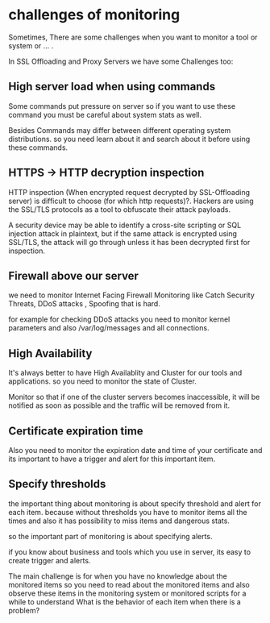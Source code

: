 # challenges of monitoring

Sometimes, There are some challenges when you want to monitor a tool or system or ... .

In SSL Offloading and Proxy Servers we have some Challenges too:

## High server load when using commands
Some commands put pressure on server so if you want to use these command you must be careful about system stats as well.

Besides Commands may differ between different operating system distributions. so you need learn about it and search about it before using these commands.


## HTTPS -> HTTP decryption inspection

HTTP inspection (When encrypted request decrypted by SSL-Offloading server) is difficult to choose (for which http requests)?. Hackers are using the SSL/TLS protocols as a tool to obfuscate their attack payloads. 

A security device may be able to identify a cross-site scripting or SQL injection attack in plaintext, but if the same attack is encrypted using SSL/TLS, the attack will go through unless it has been decrypted first for inspection.

## Firewall above our server

we need to monitor Internet Facing Firewall Monitoring like Catch Security Threats, DDoS attacks , Spoofing that is hard.

for example for checking DDoS attacks you need to monitor kernel parameters and also /var/log/messages and all connections.

## High Availability

It's always better to have High Availablity and Cluster for our tools and applications. so you need to monitor the state of Cluster.

Monitor so that if one of the cluster servers becomes inaccessible, it will be notified as soon as possible and the traffic will be removed from it.

## Certificate expiration time 

Also you need to monitor the expiration date and time of your certificate and its important to have a trigger and alert for this important item.

## Specify thresholds 

the important thing about monitoring is about specify threshold and alert for each item. because without thresholds you have to monitor items all the times and also it has possibility to miss items and dangerous stats.

so the important part of monitoring is about specifying alerts.

if you know about business and tools which you use in server, its easy to create trigger and alerts. 

The main challenge is for when you have no knowledge about the monitored items so you need to read about the monitored items and also observe these items in the monitoring system or monitored scripts for a while to understand What is the behavior of each item when there is a problem? 
